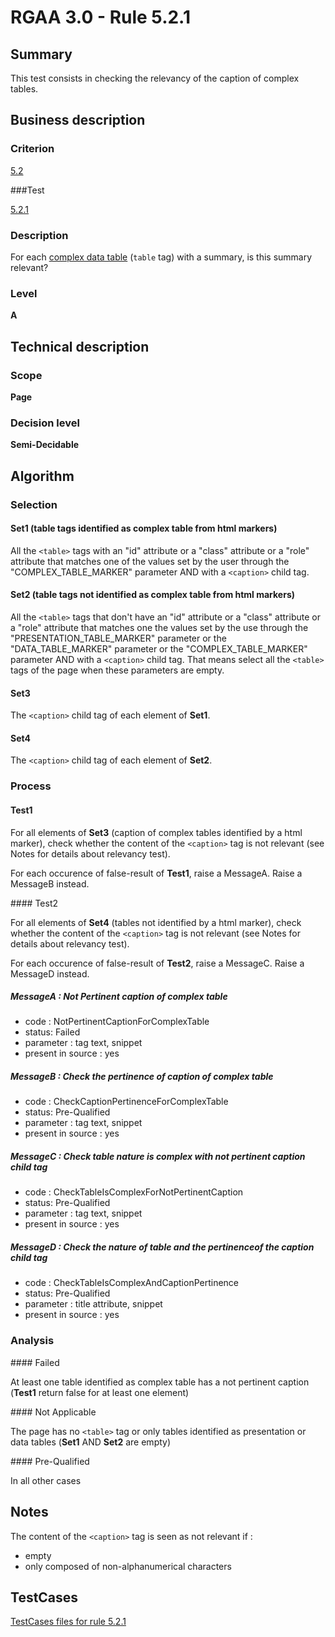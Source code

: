 # RGAA 3.0 -  Rule 5.2.1

## Summary

This test consists in checking the relevancy of the caption of complex tables.

## Business description

### Criterion

[5.2](http://asqatasun.github.io/RGAA--3.0--EN/RGAA3.0_Criteria_English_version_v1.html#crit-5-2)

###Test

[5.2.1](http://asqatasun.github.io/RGAA--3.0--EN/RGAA3.0_Criteria_English_version_v1.html#test-5-2-1)

### Description
For each <a href="http://asqatasun.github.io/RGAA--3.0--EN/RGAA3.0_Glossary_English_version_v1.html#mTabDonneeComplexe">complex data
  table</a> (<code>table</code> tag) with a summary, is this
    summary relevant? 


### Level

**A**

## Technical description

### Scope

**Page**

### Decision level

**Semi-Decidable**

## Algorithm

### Selection

#### Set1 (table tags identified as complex table from html markers)

All the `<table>` tags with an "id" attribute or a "class" attribute or a "role" attribute that matches one of the values set by the user through the "COMPLEX_TABLE_MARKER" parameter AND with a `<caption>` child tag.

#### Set2 (table tags not identified as complex table from html markers)

All the `<table>` tags that don't have an "id" attribute or a "class" attribute or a "role" attribute that matches one the values set by the use through the "PRESENTATION_TABLE_MARKER" parameter or the
"DATA_TABLE_MARKER" parameter or the "COMPLEX_TABLE_MARKER" parameter AND with a `<caption>` child tag. That means select all the `<table>` tags of the page when these parameters are empty.

#### Set3

The `<caption>` child tag of each element of **Set1**.

#### Set4

The `<caption>` child tag of each element of **Set2**.

### Process

#### Test1

For all elements of **Set3** (caption of complex tables identified by a html marker), check whether the content of the `<caption>` tag is not relevant (see Notes for details about relevancy test). 

For each occurence of false-result of **Test1**, raise a MessageA. Raise a MessageB instead.

#### Test2

For all elements of **Set4** (tables not identified by a html marker), check whether the content of the `<caption>` tag is not relevant (see Notes for details about relevancy test). 

For each occurence of false-result of **Test2**, raise a MessageC. Raise a MessageD instead.

##### MessageA : Not Pertinent caption of complex table

-   code : NotPertinentCaptionForComplexTable
-   status: Failed
-   parameter : tag text, snippet
-   present in source : yes

##### MessageB : Check the pertinence of caption of complex table

-   code : CheckCaptionPertinenceForComplexTable
-   status: Pre-Qualified
-   parameter : tag text, snippet
-   present in source : yes

##### MessageC : Check table nature is complex with not pertinent caption child tag

-   code : CheckTableIsComplexForNotPertinentCaption
-   status: Pre-Qualified
-   parameter : tag text, snippet
-   present in source : yes

##### MessageD : Check the nature of table and the pertinenceof the caption child tag

-   code : CheckTableIsComplexAndCaptionPertinence
-   status: Pre-Qualified
-   parameter : title attribute, snippet
-   present in source : yes

### Analysis

#### Failed

At least one table identified as complex table has a not pertinent caption (**Test1** return false for at least one element)

#### Not Applicable

The page has no `<table>` tag or only tables identified as presentation or data tables (**Set1** AND **Set2** are empty)

#### Pre-Qualified

In all other cases

## Notes

The content of the `<caption>` tag is seen as not relevant if :

- empty
- only composed of non-alphanumerical characters



##  TestCases 

[TestCases files for rule 5.2.1](https://gitlab.com/asqatasun/Asqatasun/-/tree/master/rules/rules-rgaa3.0/src/test/resources/testcases/rgaa30/Rgaa30Rule050201/) 


